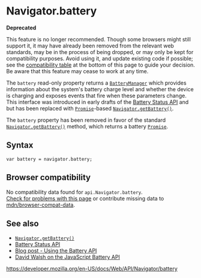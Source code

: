 # Navigator.battery

**Deprecated**

This feature is no longer recommended. Though some browsers might still support it, it may have already been removed from the relevant web standards, may be in the process of being dropped, or may only be kept for compatibility purposes. Avoid using it, and update existing code if possible; see the [compatibility table](#browser_compatibility) at the bottom of this page to guide your decision. Be aware that this feature may cease to work at any time.

The `battery` read-only property returns a [`BatteryManager`](../batterymanager) which provides information about the system's battery charge level and whether the device is charging and exposes events that fire when these parameters change. This interface was introduced in early drafts of the [Battery Status API](../battery_status_api) and but has been replaced with [`Promise`](https://developer.mozilla.org/en-US/docs/Web/JavaScript/Reference/Global_Objects/Promise)-based [`Navigator.getBattery()`](getbattery).

The `battery` property has been removed in favor of the standard [`Navigator.getBattery()`](getbattery) method, which returns a battery [`Promise`](https://developer.mozilla.org/en-US/docs/Web/JavaScript/Reference/Global_Objects/Promise).

## Syntax

    var battery = navigator.battery;

## Browser compatibility

No compatibility data found for `api.Navigator.battery`.  
[Check for problems with this page](#on-github) or contribute missing data to [mdn/browser-compat-data](https://github.com/mdn/browser-compat-data).

## See also

- [`Navigator.getBattery()`](getbattery)
- [Battery Status API](../battery_status_api)
- [Blog post - Using the Battery API](https://hacks.mozilla.org/2012/02/using-the-battery-api-part-of-webapi/)
- [David Walsh on the JavaScript Battery API](https://davidwalsh.name/battery-api)

<a href="https://developer.mozilla.org/en-US/docs/Web/API/Navigator/battery" class="_attribution-link">https://developer.mozilla.org/en-US/docs/Web/API/Navigator/battery</a>
